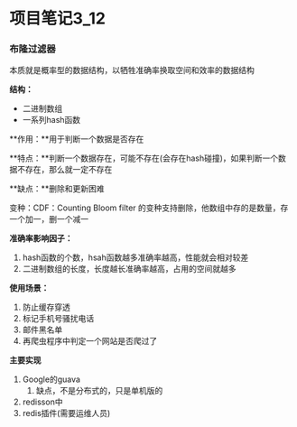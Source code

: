 # 项目笔记3_12

### 布隆过滤器

本质就是概率型的数据结构，以牺牲准确率换取空间和效率的数据结构

**结构：**

- 二进制数组
- 一系列hash函数

**作用：**用于判断一个数据是否存在

**特点：**判断一个数据存在，可能不存在(会存在hash碰撞)，如果判断一个数据不存在，那么就一定不存在

**缺点：**删除和更新困难

变种：CDF：Counting Bloom filter 的变种支持删除，他数组中存的是数量，存一个加一，删一个减一

**准确率影响因子：**

1. hash函数的个数，hsah函数越多准确率越高，性能就会相对较差
2. 二进制数组的长度，长度越长准确率越高，占用的空间就越多

**使用场景：**

1. 防止缓存穿透
2. 标记手机号骚扰电话
3. 邮件黑名单
4. 再爬虫程序中判定一个网站是否爬过了

**主要实现**

1. Google的guava
   1. 缺点，不是分布式的，只是单机版的
2. redisson中
3. redis插件(需要运维人员)